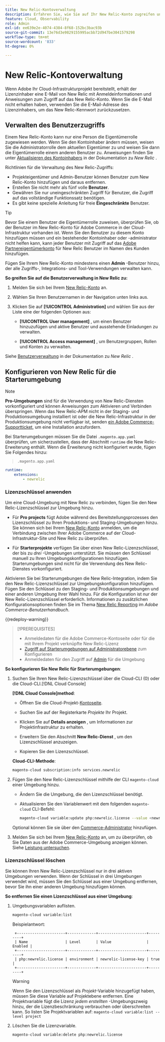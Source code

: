 ```yaml
---
title: New Relic-Kontoverwaltung
description: Erfahren Sie, wie Sie auf Ihr New Relic-Konto zugreifen und den Zugriff, Integrationen und die Verwendung von Tools für Ihre Adobe Commerce im Cloud-Infrastrukturprojekt verwalten können.
feature: Cloud, Observability
role: Admin
exl-id: ee639e2e-4074-4384-8f68-152bc3bac93b
source-git-commit: 13e76d3e9829155995acbb72d947be3041579298
workflow-type: tm+mt
source-wordcount: '833'
ht-degree: 0%

---
```


# New Relic-Kontoverwaltung

Wenn Adobe Ihr Cloud-Infrastrukturprojekt bereitstellt, erhält der Lizenzinhaber eine E-Mail von New Relic mit Anmeldeinformationen und Anweisungen zum Zugriff auf das New Relic-Konto. Wenn Sie die E-Mail nicht erhalten haben, verwenden Sie die E-Mail-Adresse des Lizenzinhabers, um das New Relic-Kennwort zurückzusetzen.

## Verwalten des Benutzerzugriffs

Einem New Relic-Konto kann nur eine Person die Eigentümerrolle zugewiesen werden. Wenn Sie den Kontoinhaber ändern müssen, weisen Sie die Administratorrolle dem aktuellen Eigentümer zu und weisen Sie dann die Eigentümerrolle einem anderen Benutzer zu. Anweisungen finden Sie unter [Aktualisieren des Kontoinhabers](https://docs.newrelic.com/docs/accounts/original-accounts-billing/original-users-roles/users-roles-original-user-model/) in der Dokumentation zu _New Relic_ .

Richtlinien für die Verwaltung des New Relic-Zugriffs:

- Projekteigentümer und Admin-Benutzer können Benutzer zum New Relic-Konto hinzufügen und daraus entfernen.
- Erstellen Sie nicht mehr als fünf volle **Benutzer**.
- Gewähren Sie nur uneingeschränkten Zugriff für Benutzer, die Zugriff auf das vollständige Funktionssatz benötigen.
- Es gibt keine spezielle Anleitung für freie **Eingeschränkte** Benutzer.

>[!TIP]
>
>Bevor Sie einem Benutzer die Eigentümerrolle zuweisen, überprüfen Sie, ob der Benutzer im New Relic-Konto für Adobe Commerce in der Cloud-Infrastruktur vorhanden ist. Wenn Sie den Benutzer zu diesem Konto hinzufügen müssen und ein bestehender Kontoinhaber oder -administrator nicht helfen kann, kann jeder Benutzer mit Zugriff auf das [Adobe Partnereigentümerkonto](https://account.newrelic.com/accounts/1311131/users) für New Relic Benutzer im Namen des Kunden hinzufügen.

Fügen Sie Ihrem New Relic-Konto mindestens einen **Admin** -Benutzer hinzu, der alle Zugriffs-, Integrations- und Tool-Verwendungen verwalten kann.

**So greifen Sie auf die Benutzerverwaltung in New Relic zu:**

1. Melden Sie sich bei Ihrem [New Relic-Konto](https://login.newrelic.com/login) an.

1. Wählen Sie Ihren Benutzernamen in der Navigation unten links aus.

1. Klicken Sie auf **[!UICONTROL Administration]** und wählen Sie aus der Liste eine der folgenden Optionen aus:

   - **[!UICONTROL User management]** , um einen Benutzer hinzuzufügen und aktive Benutzer und ausstehende Einladungen zu verwalten.

   - **[!UICONTROL Access management]** , um Benutzergruppen, Rollen und Konten zu verwalten.

Siehe [Benutzerverwaltung](https://docs.newrelic.com/docs/accounts/accounts-billing/new-relic-one-user-management/user-management-ui-and-tasks/) in der Dokumentation zu _New Relic_ .

## Konfigurieren von New Relic für die Starterumgebung

>[!NOTE]
>
>**Pro-Umgebungen** sind für die Verwendung von New Relic-Diensten vorkonfiguriert und können Anweisungen zum Aktivieren und Verbinden überspringen. Wenn das New Relic-APM nicht in der Staging- und Produktionsumgebung installiert ist oder die New Relic-Infrastruktur in der Produktionsumgebung nicht verfügbar ist, senden [ein Adobe Commerce-Supportticket](https://experienceleague.adobe.com/docs/commerce-knowledge-base/kb/help-center-guide/magento-help-center-user-guide.html#submit-ticket), um eine Installation anzufordern.

Bei Starterumgebungen müssen Sie die Datei `.magento.app.yaml` überprüfen, um sicherzustellen, dass der Abschnitt `runtime` die New Relic-Erweiterung enthält. Wenn die Erweiterung nicht konfiguriert wurde, fügen Sie Folgendes hinzu:

> `.magento.app.yaml`

```yaml
runtime:
    extensions:
        - newrelic
```

### Lizenzschlüssel anwenden

Um eine Cloud-Umgebung mit New Relic zu verbinden, fügen Sie den New Relic-Lizenzschlüssel zur Umgebung hinzu.

- Für **Pro projects** fügt Adobe während des Bereitstellungsprozesses den Lizenzschlüssel zu Ihren Produktions- und Staging-Umgebungen hinzu. Sie können sich bei Ihrem [New Relic-Konto](https://login.newrelic.com/login) anmelden, um die Verbindung zwischen Ihrer Adobe Commerce auf der Cloud-Infrastruktur-Site und New Relic zu überprüfen.

- Für **Starterprojekte** verfügen Sie über einen New Relic-Lizenzschlüssel, der bis zu _drei_ -Umgebungen unterstützt. Sie müssen den Schlüssel manuell zu Ihren Umgebungskonfigurationen hinzufügen. Starterumgebungen sind nicht für die Verwendung des New Relic-Dienstes vorkonfiguriert.

Aktivieren Sie bei Starterumgebungen die New Relic-Integration, indem Sie den New Relic-Lizenzschlüssel zur Umgebungskonfiguration hinzufügen. Fügen Sie den Schlüssel zu den Staging- und Produktionsumgebungen und einer anderen Umgebung Ihrer Wahl hinzu. Für die Konfiguration ist nur der New Relic-Lizenzschlüssel erforderlich. Informationen zu zusätzlichen Konfigurationsoptionen finden Sie im Thema [New Relic Reporting](https://experienceleague.adobe.com/docs/commerce-admin/config/general/new-relic-reporting.html) im _Adobe Commerce-Benutzerhandbuch_.

{{redeploy-warning}}

>[!PREREQUISITES]
>
>- Anmeldedaten für die Adobe Commerce-Kontoseite oder für die mit Ihrem Projekt verknüpfte New Relic-Lizenz
>- [Zugriff auf Starterumgebungen auf Administratorebene](../project/user-access.md) zum Konfigurieren
>- Anmeldedaten für den Zugriff auf [Admin](https://experienceleague.adobe.com/docs/commerce-admin/systems/user-accounts/permissions.html) für die Umgebung

**So konfigurieren Sie New Relic für Starterumgebungen**:

1. Suchen Sie Ihren New Relic-Lizenzschlüssel über die Cloud-CLI (0) oder die Cloud-CLI.[!DNL Cloud Console]

   **[!DNL Cloud Console]method**:

   - Öffnen Sie die Cloud-Projekt-[Kontoseite](https://accounts.magento.cloud/user).

   - Suchen Sie auf der Registerkarte _Projekte_ Ihr Projekt.

   - Klicken Sie auf **Details anzeigen** , um Informationen zur Projektinfrastruktur zu erhalten.

   - Erweitern Sie den Abschnitt **New Relic-Dienst** , um den Lizenzschlüssel anzuzeigen.

   - Kopieren Sie den Lizenzschlüssel.

   **Cloud-CLI-Methode**:

   ```bash
   magento-cloud subscription:info services.newrelic
   ```

1. Fügen Sie den New Relic-Lizenzschlüssel mithilfe der CLI `magento-cloud` einer Umgebung hinzu.

   - Ändern Sie die Umgebung, die den Lizenzschlüssel benötigt.
   - Aktualisieren Sie den Variablenwert mit dem folgenden `magento-cloud` CLI-Befehl:

     ```bash
     magento-cloud variable:update php:newrelic.license --value <newrelic-license-key>
     ```

   Optional können Sie sie über den [Commerce-Administrator](https://experienceleague.adobe.com/docs/commerce-admin/start/reporting/new-relic-reporting.html#step-3%3A-configure-your-store) hinzufügen.

1. Melden Sie sich bei Ihrem [New Relic-Konto](https://login.newrelic.com/login) an, um zu überprüfen, ob Sie Daten aus der Adobe Commerce-Umgebung anzeigen können. Siehe [Leistung untersuchen](investigate-performance.md).

### Lizenzschlüssel löschen

Sie können Ihren New Relic-Lizenzschlüssel nur in drei aktiven Umgebungen verwenden. Wenn der Schlüssel in drei Umgebungen verwendet wird, müssen Sie den Schlüssel aus einer Umgebung entfernen, bevor Sie ihn einer anderen Umgebung hinzufügen können.

**So entfernen Sie einen Lizenzschlüssel aus einer Umgebung**:

1. Umgebungsvariablen auflisten.

   ```bash
   magento-cloud variable:list
   ```

   Beispielantwort:

   ```terminal
    +----------------------+-------------+----------------------+---------+
    | Name                 | Level       | Value                | Enabled |
    +----------------------+-------------+----------------------+---------+
    | php:newrelic.license | environment | newrelic-license-key | true    |
    +----------------------+-------------+----------------------+---------+
   ```

   >[!WARNING]
   >
   >Wenn Sie den Lizenzschlüssel als _Projekt_-Variable hinzugefügt haben, müssen Sie diese Variable auf Projektebene entfernen. Eine Projektvariable fügt die Lizenz _jedem erstellten_ -Umgebungszweig hinzu, der die Lizenzbeschränkung verbrauchen oder überschreiten kann. So listen Sie Projektvariablen auf: `magento-cloud variable:list --level project`

1. Löschen Sie die Lizenzvariable.

   ```bash
   magento-cloud variable:delete php:newrelic.license
   ```
